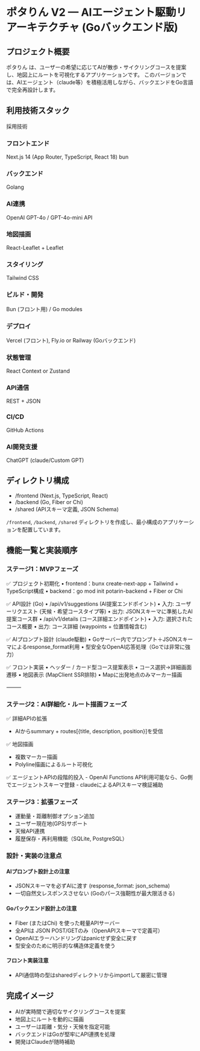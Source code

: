 # ポタりん V2 — AIエージェント駆動リアーキテクチャ (Goバックエンド版)

## プロジェクト概要

ポタりん は、ユーザーの希望に応じてAIが散歩・サイクリングコースを提案し、地図上にルートを可視化するアプリケーションです。
このバージョンでは、AIエージェント（claude等）を積極活用しながら、バックエンドをGo言語で完全再設計します。

## 利用技術スタック
採用技術
### フロントエンド
Next.js 14 (App Router, TypeScript, React 18)
bun

### バックエンド
Golang

### AI連携
OpenAI GPT-4o / GPT-4o-mini API

### 地図描画
React-Leaflet + Leaflet
### スタイリング
Tailwind CSS
### ビルド・開発
Bun (フロント用) / Go modules
### デプロイ
Vercel (フロント), Fly.io or Railway (Goバックエンド)
### 状態管理
React Context or Zustand
### API通信
REST + JSON
### CI/CD
GitHub Actions
### AI開発支援
ChatGPT (claude/Custom GPT)

## ディレクトリ構成

- /frontend  (Next.js, TypeScript, React)
- /backend   (Go, Fiber or Chi)
- /shared    (APIスキーマ定義, JSON Schema)

`/frontend`, `/backend`, `/shared` ディレクトリを作成し、最小構成のアプリケーションを配置しています。

## 機能一覧と実装順序

### ステージ1：MVPフェーズ

✅ プロジェクト初期化
	•	frontend：bunx create-next-app + Tailwind + TypeScript構成
	•	backend：go mod init potarin-backend + Fiber or Chi

✅ API設計 (Go)
	•	/api/v1/suggestions  (AI提案エンドポイント)
	•	入力: ユーザーリクエスト (天候・希望コースタイプ等)
	•	出力: JSONスキーマに準拠したAI提案コース群
	•	/api/v1/details (コース詳細エンドポイント)
	•	入力: 選択されたコース概要
	•	出力: コース詳細 (waypoints + 位置情報含む)

✅ AIプロンプト設計 (claude駆動)
	•	Goサーバー内でプロンプト＋JSONスキーマによるresponse_format利用
	•	型安全なOpenAI応答処理（Goでは非常に強力）

✅ フロント実装
	•	ヘッダー / カード型コース提案表示
	•	コース選択→詳細画面遷移
	•	地図表示 (MapClient SSR排除)
	•	Mapに出発地点のみマーカー描画

⸻

### ステージ2：AI詳細化・ルート描画フェーズ

✅ 詳細APIの拡張
-	AIからsummary + routes[{title, description, position}]を受信

✅ 地図描画
-	複数マーカー描画
-	Polyline描画によるルート可視化

✅ エージェントAPIの段階的投入
	-	OpenAI Functions API利用可能なら、Go側でエージェントスキーマ登録
	-	claudeによるAPIスキーマ検証補助

### ステージ3：拡張フェーズ

-	運動量・距離制御オプション追加
-	ユーザー現在地(GPS)サポート
-	天候API連携
-	履歴保存・再利用機能（SQLite, PostgreSQL）

### 設計・実装の注意点

#### AIプロンプト設計上の注意
-	JSONスキーマを必ずAIに渡す (response_format: json_schema)
-	一切自然文レスポンスさせない (Goのパース強靭性が最大限活きる)

#### Goバックエンド設計上の注意
-	Fiber (またはChi) を使った軽量APIサーバー
-	全APIは JSON POST/GETのみ（OpenAPIスキーマで定義可）
-	OpenAIエラーハンドリングはpanicせず安全に戻す
-	型安全のために明示的な構造体定義を使う

#### フロント実装注意
-	API通信時の型はsharedディレクトリからimportして厳密に管理

## 完成イメージ
-	AIが実時間で適切なサイクリングコースを提案
-	地図上にルートを動的に描画
-	ユーザーは距離・気分・天候を指定可能
-	バックエンドはGoが堅牢にAPI連携を処理
-	開発はClaudeが随時補助